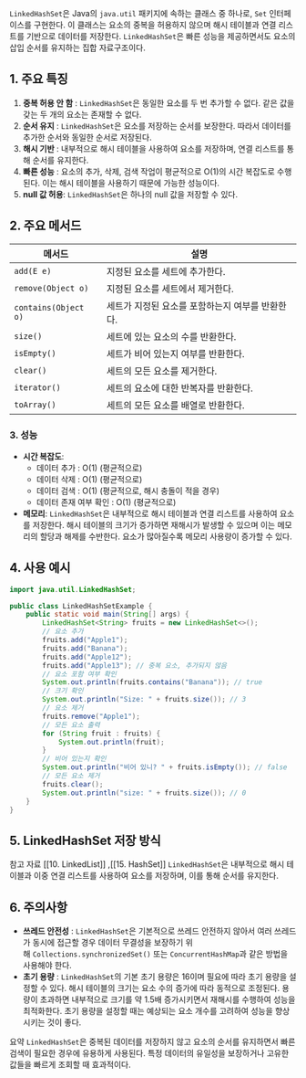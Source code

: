 `LinkedHashSet`은 Java의 `java.util` 패키지에 속하는 클래스 중 하나로, `Set` 인터페이스를 구현한다. 이 클래스는 요소의 중복을 허용하지 않으며 해시 테이블과 연결 리스트를 기반으로 데이터를 저장한다. `LinkedHashSet`은 빠른 성능을 제공하면서도 요소의 삽입 순서를 유지하는 집합 자료구조이다.

## 1. 주요 특징
1. **중복 허용 안 함** : `LinkedHashSet`은 동일한 요소를 두 번 추가할 수 없다. 같은 값을 갖는 두 개의 요소는 존재할 수 없다.
2. **순서 유지** : `LinkedHashSet`은 요소를 저장하는 순서를 보장한다. 따라서 데이터를 추가한 순서와 동일한 순서로 저장된다.
3. **해시 기반** : 내부적으로 해시 테이블을 사용하여 요소를 저장하며, 연결 리스트를 통해 순서를 유지한다.
4. **빠른 성능** : 요소의 추가, 삭제, 검색 작업이 평균적으로 O(1)의 시간 복잡도로 수행된다. 이는 해시 테이블을 사용하기 때문에 가능한 성능이다.
5. **null 값 허용**: `LinkedHashSet`은 하나의 null 값을 저장할 수 있다.

## 2. 주요 메서드

| 메서드                  | 설명                          |
| -------------------- | --------------------------- |
| `add(E e)`           | 지정된 요소를 세트에 추가한다.           |
| `remove(Object o)`   | 지정된 요소를 세트에서 제거한다.          |
| `contains(Object o)` | 세트가 지정된 요소를 포함하는지 여부를 반환한다. |
| `size()`             | 세트에 있는 요소의 수를 반환한다.         |
| `isEmpty()`          | 세트가 비어 있는지 여부를 반환한다.        |
| `clear()`            | 세트의 모든 요소를 제거한다.            |
| `iterator()`         | 세트의 요소에 대한 반복자를 반환한다.       |
| `toArray()`          | 세트의 모든 요소를 배열로 반환한다.        |

### 3. 성능
- **시간 복잡도**:
    - 데이터 추가 : O(1) (평균적으로)
    - 데이터 삭제 : O(1) (평균적으로)
    - 데이터 검색 : O(1) (평균적으로, 해시 충돌이 적을 경우)
    - 데이터 존재 여부 확인 : O(1) (평균적으로)
- **메모리**: `LinkedHashSet`은 내부적으로 해시 테이블과 연결 리스트를 사용하여 요소를 저장한다. 해시 테이블의 크기가 증가하면 재해시가 발생할 수 있으며 이는 메모리의 할당과 해제를 수반한다. 요소가 많아질수록 메모리 사용량이 증가할 수 있다.

## 4. 사용 예시

```java
import java.util.LinkedHashSet;

public class LinkedHashSetExample {
    public static void main(String[] args) {
        LinkedHashSet<String> fruits = new LinkedHashSet<>();
        // 요소 추가
        fruits.add("Apple1");
        fruits.add("Banana");
        fruits.add("Apple12");
        fruits.add("Apple13"); // 중복 요소, 추가되지 않음
        // 요소 포함 여부 확인
        System.out.println(fruits.contains("Banana")); // true
        // 크기 확인
        System.out.println("Size: " + fruits.size()); // 3
        // 요소 제거
        fruits.remove("Apple1");
        // 모든 요소 출력
        for (String fruit : fruits) {
            System.out.println(fruit);
        }
        // 비어 있는지 확인
        System.out.println("비어 있니? " + fruits.isEmpty()); // false
        // 모든 요소 제거
        fruits.clear();
        System.out.println("size: " + fruits.size()); // 0
    }
}
```

## 5. LinkedHashSet 저장 방식
참고 자료 [[10. LinkedList]] ,[[15. HashSet]]
`LinkedHashSet`은 내부적으로 해시 테이블과 이중 연결 리스트를 사용하여 요소를 저장하며, 이를 통해 순서를 유지한다.

## 6. 주의사항
- **쓰레드 안전성** : `LinkedHashSet`은 기본적으로 쓰레드 안전하지 않아서 여러 쓰레드가 동시에 접근할 경우 데이터 무결성을 보장하기 위해 `Collections.synchronizedSet()` 또는 `ConcurrentHashMap`과 같은 방법을 사용해야 한다.
- **초기 용량** : `LinkedHashSet`의 기본 초기 용량은 16이며 필요에 따라 초기 용량을 설정할 수 있다. 해시 테이블의 크기는 요소 수의 증가에 따라 동적으로 조정된다. 용량이 초과하면 내부적으로 크기를 약 1.5배 증가시키면서 재해시를 수행하여 성능을 최적화한다. 초기 용량을 설정할 때는 예상되는 요소 개수를 고려하여 성능을 향상시키는 것이 좋다.

 요약
`LinkedHashSet`은 중복된 데이터를 저장하지 않고 요소의 순서를 유지하면서 빠른 검색이 필요한 경우에 유용하게 사용된다. 특정 데이터의 유일성을 보장하거나 고유한 값들을 빠르게 조회할 때 효과적이다.